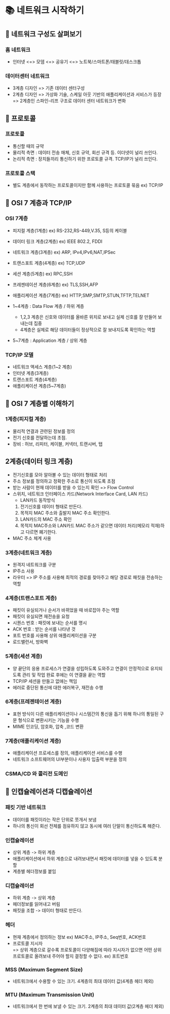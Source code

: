 
# 📚 네트워크 시작하기

## 📌 네트워크 구성도 살펴보기

### 홈 네트워크

- 인터넷 <=> 모뎀 <=> 공유기 <=> 노트북/스마트폰/태블릿/데스크톱

### 데이터센터 네트워크

- 3계층 디자인 => 기존 데이터 센터구성 
- 2계층 디자인 => 가상화 기술, 스케일 아웃 기반의 애플리케이션과 서비스가 등장 => 2계층인 스파인-리프 구조로 데이터 센터 네트워크가 변화

## 📌 프로토콜

### 프로토콜

- 통신할 때의 규약
- 물리적 측면 : 데이터 전송 매체, 신호 규약, 회선 규격 등. 이더넷이 널리 쓰인다.
- 논리적 측면 : 장치들끼리 통신하기 위한 프로토콜 규격. TCP/IP가 널리 쓰인다.

### 프로토콜 스택

- 별도 계층에서 동작하는 프로토콜이지만 함께 사용하는 프로토콜 묶음 ex) TCP/IP

## 📌 OSI 7 계층과 TCP/IP

### OSI 7계층

- 피지컬 계층(1계층)     ex) RS-232,RS-449,V.35, S등의 케이블
- 데이터 링크 계층(2계층) ex) IEEE 802.2, FDDI
- 네트워크 계층(3계층)    ex) ARP, IPv4,IPv6,NAT,IPSec
- 트랜스포트 계층(4계층)  ex) TCP,UDP
- 세션 계층(5계층)        ex) RPC,SSH
- 프레젠테이션 계층(6계층)  ex) TLS,SSH,AFP 
- 애플리케이션 계층(7계층) ex) HTTP,SMP,SMTP,STUN,TFTP,TELNET

- 1~4계층 : Data Flow 계층 / 하위 계층
    - 1,2,3 계층은 신호와 데이터를 올바른 위치로 보내고 실제 신호를 잘 만들어 보내는데 집중
    - 4계층은 실제로 해당 데이터들이 정상적으로 잘 보내지도록 확인하는 역할
- 5~7계층 : Application 계층 / 상위 계층
    
### TCP/IP 모델

- 네트워크 액세스 계층(1~2 계층)
- 인터넷 계층(3계층)
- 트랜스포트 계층(4계층)
- 애플리케이션 계층(5~7계층)

## 📌 OSI 7 계층별 이해하기

### 1계층(피지컬 계층)

- 물리적 연결과 관련된 정보를 정의
- 전기 신호를 전달하는데 초점. 
- 장비 : 허브, 리피터, 케이블, 커넥터, 트랜시버, 탭

## 2계층(데이터 링크 계층)

- 전기신호를 모아 알아볼 수 있는 데이터 형태로 처리
- 주소 정보를 정의하고 정확한 주소로 통신이 되도록 초점
- 받는 사람이 현재 데이터를 받을 수 있는지 확인 => Flow Control
- 스위치, 네트워크 인터페이스 카드(Network Interface Card, LAN 카드)
    - LAN카드 동작방식
    1. 전기신호를 데이터 형태로 만든다.
    2. 목적지 MAC 주소와 출발지 MAC 주소 확인한다.
    3. LAN카드의 MAC 주소 확인
    4. 목적지 MAC주소와 LAN카드 MAC 주소가 같으면 데이터 처리(메모리 적재)하고 다르면 폐기한다.
- MAC 주소 체계 사용

### 3계층(네트워크 계층)

- 원격지 네트워크를 구분
- IP주소 사용
- 라우터 => IP 주소를 사용해 최적의 경로를 찾아주고 해당 경로로 패킷을 전송하는 역할

### 4계층(트랜스포트 계층)

- 패킷이 유실되거나 순서가 바뀌었을 때 바로잡아 주는 역할
- 패킷이 유실되면 재전송을 요청
- 시퀀스 번호 : 패킷에 보내는 순서를 명시
- ACK 번호 : 받는 순서를 나타낸 것
- 포트 번호를 사용해 상위 애플리케이션을 구분
- 로드밸런서, 방화벽

### 5계층(세션 계층)

- 양 끝단의 응용 프로세스가 연결을 성립하도록 도와주고 연결이 안정적으로 유지되도록 관리 및 작업 완료 후에는 이 연결을 끝는 역할
- TCP/IP 세션을 만들고 없애는 책임
- 에러로 중단된 통신에 대한 에러복구, 재전송 수행

### 6계층(프레젠테이션 계층)

- 표현 방식이 다른 애플리케이션이나 시스템간의 통신을 돕기 위해 하나의 통일된 구문 형식으로 변환시키는 기능을 수행
- MIME 인코딩, 암호화, 압축 ,코드 변환

### 7계층(애플리케이션 계층)

- 애플리케이션 프로세스를 정의, 애플리케이션 서비스를 수행
- 네트워크 소프트웨어의 UI부분이나 사용자 입출력 부분을 정의

### CSMA/CD 와 콜리전 도메인

## 📌 인캡슐레이션과 디캡슐레이션

### 패킷 기반 네트워크

- 데이터를 패킷이라는 작은 단위로 쪼개서 보냄
- 하나의 통신이 회선 전체를 점유하지 않고 동시에 여러 단말이 통신하도록 해준다.

### 인캡슐레이션

- 상위 계층 -> 하위 계층
- 애플리케이션에서 하위 계층으로 내려보내면서 패킷에 데이터를 넣을 수 있도록 분할
- 계층별 헤더정보를 붙임

### 디캡슐레이션

- 하위 계층 -> 상위 계층
- 헤더정보를 읽어내고 버림
- 패킷을 조합 -> 데이터 형태로 만든다.

### 헤더

- 현재 계층에서 정의하는 정보  ex) MAC주소, IP주소, Seq번호, ACK번호
- 프로토콜 지시자  
=> 상위 계층으로 갈수록 프로토콜이 다양해짐에 따라 지시자가 없으면 어떤 상위 프로토콜로 올려보내 주어야 할지 결정할 수 없다. ex) 포트번호

### MSS (Maximum Segment Size)

- 네트워크에서 수용할 수 있는 크기. 4계층의 최대 데이터 값(4계층 헤더 제외)

### MTU (Maximum Transmission Unit)

- 네트워크에서 한 번에 보낼 수 있는 크기. 2계층의 최대 데이터 값(2계층 헤더 제외)

